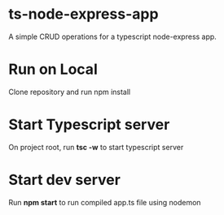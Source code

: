 # ts-node-express-app
A simple CRUD operations for a typescript node-express app.

# Run on Local
Clone repository and run npm install

# Start Typescript server
On project root, run **tsc -w** to start typescript server

# Start dev server
Run **npm start** to run compiled app.ts file using nodemon
